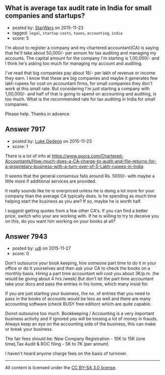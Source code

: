 ## What is average tax audit rate in India for small companies and startups?

- posted by: [StarWars](https://stackexchange.com/users/301627/starwars) on 2015-11-23
- tagged: `legal`, `startup-costs`, `taxes`, `accounting`, `india`
- score: 5

<p>I'm about to register a company and my chartered accountant(CA) is saying that he'll take about 50,000/- per annum for tax auditing and managing my accounts. The capital amount for the company I'm starting is 1,00,000/- and I think he's asking too much for managing my account and auditing.</p>

<p>I've read that big companies pay about 18/- per lakh of revenue or income they earn. I know that these are big companies and maybe it generates few lakh rupees for cost on accountant firms, for small companies they don't work at this small rate. But considering I'm just starting a company with 1,00,000/- and half of that is going to spend on accounting and auditing, is too much. What is the recommended rate for tax auditing in India for small companies.</p>

<p>Please help.
Thanks in advance.</p>



## Answer 7917

- posted by: [Luke Gedeon](https://stackexchange.com/users/1119600/luke-gedeon) on 2015-11-23
- score: 1

<p>There is a lot of info at <a href="https://www.quora.com/Chartered-Accountants/How-much-does-a-CA-charge-to-audit-and-file-returns-for-a-proprietary-business-with-a-turn-over-of-5-Lakh-rupees-in-India" rel="nofollow">https://www.quora.com/Chartered-Accountants/How-much-does-a-CA-charge-to-audit-and-file-returns-for-a-proprietary-business-with-a-turn-over-of-5-Lakh-rupees-in-India</a></p>

<p>It seems that the general consensus falls around Rs. 5000/- with maybe a little more if additional services are provided.</p>

<p>It really sounds like he is overpriced unless he is doing a lot more for your company than the average CA typically does. Is he spending as much time helping start the business as you are? If so, maybe he is worth half.</p>

<p>I suggest getting quotes from a few other CA's. If you can find a better price, switch who your are working with. If he is willing to try to deceive you on this, do you want him working on your books at all?</p>



## Answer 7943

- posted by: [udi](https://stackexchange.com/users/7183276/udi) on 2015-11-27
- score: 0

<p>Don't outsource your book keeping, hire someone part time to do it in your office or do it yourselves and then ask your CA to check the books on a monthly basis. Hiring a part time accountant will cost you about 3K/p.m. (he would be giving about 4 hrs /week) But don't let the part time accountant take your docs and pass the entries in his home, which many insist for.</p>

<p>If you are just starting your business, the no. of entries that you need to pass in the books of accounts would be less as well and there are many accounting software (check BUSY free edition) which are quite capable.  </p>

<p>Donot outsource too much. Bookkeeping / Accounting is a very important business activity and if ignored you will be loosing a lot of money in frauds. Always keep an eye on the accounting side of the business, this can make or break your business.</p>

<p>The fair fees should be:
New Company Registration - 10K to 15K (one time),Tax Audit &amp; ROC filing - 5K to 7K (per annum)</p>

<p>I haven't heard anyone charge fees on the basis of turnover.</p>




---

All content is licensed under the [CC BY-SA 3.0 license](https://creativecommons.org/licenses/by-sa/3.0/).
